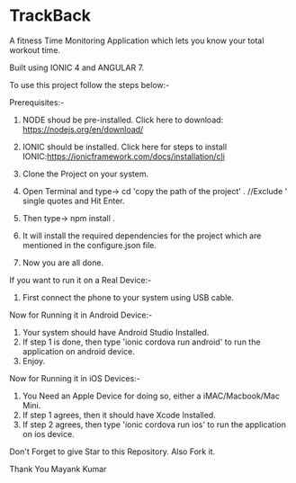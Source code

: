 # TrackBack
A fitness Time Monitoring Application which lets you know your total workout time. 

Built using IONIC 4 and ANGULAR 7.

To use this project follow the steps below:-

Prerequisites:-
1. NODE shoud be pre-installed.  Click here to download: https://nodejs.org/en/download/
2. IONIC should be installed.    Click here for steps to install IONIC:https://ionicframework.com/docs/installation/cli 

1. Clone the Project on your system.
2. Open Terminal and type-> cd 'copy the path of the project' . //Exclude ' single quotes and Hit Enter.
3. Then type-> npm install .   
4. It will install the required dependencies for the project which are mentioned in the configure.json file.
5. Now you are all done.

If you want to run it on a Real Device:-
1. First connect the phone to your system using USB cable.

Now for Running it in Android Device:-
1. Your system should have Android Studio Installed.
2. If step 1 is done, then type 'ionic cordova run android' to run the application on android device.
3. Enjoy.

Now for Running it in iOS Devices:-
1. You Need an Apple Device for doing so, either a iMAC/Macbook/Mac Mini.
2. If step 1 agrees, then it should have Xcode Installed.
3. If step 2 agrees, then type 'ionic cordova run ios' to run the application on ios device.

Don't Forget to give Star to this Repository.
Also Fork it.

Thank You
Mayank Kumar
